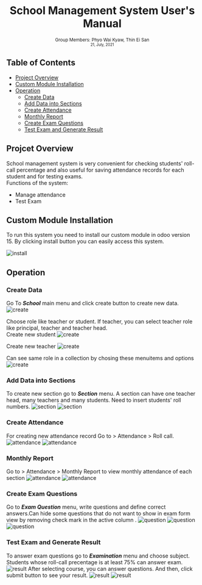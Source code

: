 <div align="center">
  <h1> School Management System User's Manual</h1>
 
  <sub>Group Members: Phyo Wai Kyaw, Thin Ei San
  <br>
  <small> 21, July, 2021</small>
  </sub>
</div>

## Table of Contents
- [Project Overview](#project-overview)
- [Custom Module Installation](#custom-module-installation)
- [Operation](#operation)
    - [Create Data](#create-data)
    - [Add Data into Sections](#add-data-into-sections)
    - [Create Attendance](#create-attendance)
    - [Monthly Report](#monthly-report)
    - [Create Exam Questions](#create-exam-questions)
    - [Test Exam and Generate Result](#test-exam-and-generate-result)

## Projcet Overview
School management system is very convenient for checking students' roll-call percentage and also useful  for saving attendance records for each student and for testing exams.<br>
    Functions of the system:
- Manage attendance
- Test Exam


## Custom Module Installation
To run this system you need to install our custom module in odoo version 15. By clicking install button you can easily access this system.

![install](./img/install.png)

## Operation

### Create Data
Go To ***School*** main menu and click create button to create new data.
![create](./img/create.png)

Choose role like teacher or student. If teacher, you can select teacher role like principal, teacher and teacher head.<br>
Create new student
![create](./img/create_student.png)

Create new teacher
![create](./img/create_teacher.png)

Can see same role in a collection by chosing these menuitems and options
![create](./img/group_by.png)

### Add Data into Sections
To create new section go to ***Section*** menu. A section can have one teacher head, many teachers and many students. Need to insert students' roll numbers.
![section](./img/section.png)
![section](./img/section_create.png)

### Create Attendance
For creating new attendance record Go to > Attendance > Roll call. 
![attendance](./img/attendance.png)
![attendance](./img/attendance_create.png)
### Monthly Report
Go to > Attendance > Monthly Report to view monthly attendance of each section
![attendance](./img/monthly.png)
![attendance](./img/monthly_create.png)

### Create Exam Questions
Go to ***Exam Question*** menu, write questions and define correct answers.Can hide some questions that do not want to show in exam form view by removing check mark  in the active column .
![question](./img/exam.png)
![question](./img/exam_create.png)
![question](./img/exam_hide.png)

### Test Exam and Generate Result
To answer exam questions go to ***Examination*** menu and choose subject. Students whose roll-call precentage is at least 75% can answer exam.
![result](./img/answer.png)
After selecting course, you can answer questions. And then, click submit button to see your result.
![result](./img/answer_create.png)
![result](./img/answer_submit.png)